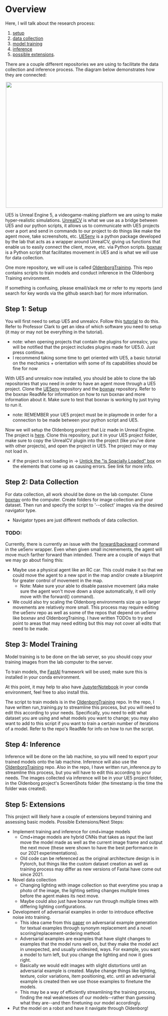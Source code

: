 # Overview
Here, I will talk about the research process: 
1. [setup](#step-1-setup)
2. [data collection](#step-2-data-collection)
3. [model training](#step-3-model-training)
4. [inference](#step-4-inference)
5. [possible extensions](#step-5-extensions). 

There are a couple different repositories we are using to facilitate the data collection and inference process. The diagram below demonstrates how they are connected:

<p align="center">
  <img src="https://user-images.githubusercontent.com/70297740/235019833-8a17623d-fc64-4971-a63e-68229e95897d.jpg" width="500" height="400">
</p>

UE5 is Unreal Engine 5, a videogame-making platform we are using to make hyper-realistic simulations. [UnrealCV](https://github.com/unrealcv/unrealcv) is what we use as a bridge between UE5 and our python scripts, it allows us to communicate with UE5 projects over a port and send in commands to our project to do things like make the agent move, take screenshots, etc. [UE5env](https://github.com/arcslaboratory/ue5env) is a python package developed by the lab that acts as a wrapper around UnrealCV, giving us functions that enable us to easily connect the client, move, etc. via Python scripts. [boxnav](https://github.com/arcslaboratory/boxnav) is a Python script that facilitates movement in UE5 and is what we will use for data collection.

One more repository, we will use is called [OldenborgTraining](https://github.com/arcslaboratory/OldenborgTraining). This repo contains scripts to train models and conduct inference in the Oldenborg Training environment.

If something is confusing, please email/slack me or refer to my reports (and search for key words via the github search bar) for more information.

## Step 1: Setup
You will first need to setup UE5 and unrealcv. Follow this [tutorial](https://compusciencing.github.io/unrealcv-ue5-windows.html) to do this. Refer to Professor Clark to get an idea of which software you need to setup (it may or may not be everything in the tutorial).
* note: when opening projects that contain the plugins for unrealcv, you will be notified that the project includes plugins made for UE5.0. Just press continue.
* I recommend taking some time to get oriented with UE5, a basic tutorial on the mechanics + orientation with some of its capabilities should be fine for now

With UE5 and unrealcv now installed, you should be able to clone the lab repositories that you need in order to have an agent move through a UE5 project. Clone the [UE5env](https://github.com/arcslaboratory/ue5env) repository and the [boxnav](https://github.com/arcslaboratory/boxnav) repository. Refer to the boxnav ReadMe for information on how to run boxnav and more information about it. Make sure to test that boxnav is working by just trying to run it.
* note: REMEMBER your UE5 project must be in playmode in order for a connection to be made between your python script and UE5.

Now we will setup the Oldenborg project that Liz made in Unreal Engine. The project is [here](https://github.com/arcslaboratory/OldenborgUE). Clone this repository, put it in your UE5 project folder, make sure to copy the UnrealCV plugin into the project (like you've done with other projects), and open the project in UE5. The project may or may not load in.
* if the project is not loading in -> [Untick the "is Spacially Loaded" box](https://forums.unrealengine.com/t/map-check-error-level-script-blueprint-refrences-streamed-actor/534202/7) on the elements that come up as causing errors. See link for more info.

## Step 2: Data Collection
For data collection, all work should be done on the lab computer. Clone [boxnav](https://github.com/arcslaboratory/boxnav) onto the computer. Create folders for image collection and your dataset. Then run and specify the script to '--collect' images via the desired navigator type.
* Navigator types are just different methods of data collection.

### TODO: 
Currently, there is currently an issue with the [forward/backward](https://github.com/arcslaboratory/ue5env/blob/main/ue5env/__init__.py#L60) command in the ue5env wrapper. Even when given small incremements, the agent will move much farther forward than intended. There are a couple of ways that we may go about fixing this:
* Maybe use a physical agent like an RC car. This could make it so that we could move the agent to a new spot in the map and/or create a blueprint for greater control of movement in the map. 
  * Note: Make sure your able to disable passive movement (aka make sure the agent won't move down a slope automatically, it will only move with the forward() command).
* We could also try scaling the Oldenborg environments size up so larger movements are relatively more small.
This process may require editing the ue5env repo as well as some of the repos that depend on ue5env like boxnav and OldenborgTraining. I have written TODOs to try and point to areas that may need editing but this may not cover all edits that need to be made.

## Step 3: Model Training
Model training is to be done on the lab server, so you should copy your training images from the lab computer to the server. 

To train models, the [FastAI](https://www.fast.ai/) framework will be used; make sure this is installed in your conda environment.

At this point, it may help to also have [JupyterNotebook](https://jupyter.org/install) in your conda environment, feel free to also install this.

The script to train models is in the [OldenborgTraining](https://github.com/arcslaboratory/OldenborgTraining) repo. In the repo, I have written run_training.py to streamline this process, but you will need to edit this according to your needs. Specifically, you need to edit what dataset you are using and what models you want to change; you may also want to add to this script if you want to train a certain number of iterations of a model. Refer to the repo's ReadMe for info on how to run the script.

## Step 4: Inference
Inference will be done on the lab machine, so you will need to export your trained models onto the lab machine. Inference will also use the [OldenborgTraining](https://github.com/arcslaboratory/OldenborgTraining) repo. Also in the repo, I have written run_inference.py to streamline this process, but you will have to edit this according to your needs. The images collected via inference will be in your UE5 project folder, in the Oldenborg project's ScreenShots<timestamp> folder (the timestamp is the time the folder was created).

## Step 5: Extensions
This project will likely have a couple of extensions beyond training and assessing basic models. Possible Extensions/Next Steps:
* Implement training and inference for cmd+image models
  * Cmd+image models are hybrid CNNs that takes as input the last move the model made as well as the current image frame and output the next move (these were shown to have the best performance in our 2021 experimentations).
  * Old code can be referenced as the original architecture design is in Pytorch, but things like the custom dataset creation as well as training process may differ as new versions of Fastai have come out since 2021.
* Novel data collection
  * Changing lighting with image collection so that everytime you snap a photo of the image, the lighting setting changes multiple times before the agent makes its next move.
  * Maybe could also just have boxnav run through multiple times with differing lighting configurations.
* Development of adversarial examples in order to introduce effective noise into training.
  * This idea came from this [paper](https://aclanthology.org/P19-1103.pdf) on adversarial example generation for textual examples through synonym replacement and a novel scoring/replacement-ordering method.
  * Adversarial examples are examples that have slight changes to examples that the model runs well on, but they make the model act in unexpected, and usually undesired, ways. For example, you want a model to turn left, but you change the lighting and now it goes right.
  * Basically we would edit images with slight distortions until an adversarial example is created. Maybe change things like lighting, texture, color variations, item positioning, etc. until an adversarial example is created then we use those examples to finetune the models.
  * This may be a way of efficiently streamlining the training process, finding the real weaknesses of our models--rather than guessing what they are--and then finetuning our model accordingly.
* Put the model on a robot and have it navigate through Oldenborg!

